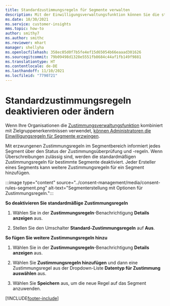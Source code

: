 ```yaml
---
title: Standardzustimmungsregeln für Segmente verwalten
description: Mit der Einwilligungsverwaltungsfunktion können Sie die standardmäßigen Einwilligungsregeln deaktivieren oder ändern, wenn Überschreibungen aktiviert sind.
ms.date: 10/30/2021
ms.service: customer-insights
mms.topic: how-to
author: smithy7
ms.author: smithc
ms.reviewer: mhart
manager: shellyha
ms.openlocfilehash: 358ec05d0f7b5fe4ef15d65054b66eaaad301626
ms.sourcegitcommit: 79b09498d1328e5551fb8684c44af1fb149f9881
ms.translationtype: HT
ms.contentlocale: de-DE
ms.lasthandoff: 11/10/2021
ms.locfileid: "7790721"
---
```

# <a name="disable-or-change-default-consent-rules"></a>Standardzustimmungsregeln deaktivieren oder ändern

Wenn Ihre Organisationen die [Zustimmungsverwaltungsfunktion](../consent-management/overview.md) kombiniert mit Zielgruppenerkenntnissen verwendet, [können Administratoren die Einwilligungsregeln für Segmente erzwingen](activate-consent.md). 

Mit erzwungenen Zustimmungsregeln im Segmentbereich informiert jedes Segment über den Status der Zustimmungsüberprüfung und -regeln. Wenn Überschreibungen zulässig sind, werden die standardmäßigen Zustimmungsregeln für bestimmte Segmente deaktiviert. Jeder Ersteller eines Segments kann weitere Zustimmungsregeln für ein Segment hinzufügen. 

:::image type="content" source="../consent-management/media/consent-rules-segment.png" alt-text="Segmenterstellung mit Optionen für Zustimmungsregeln.":::

**So deaktivieren Sie standardmäßige Zustimmungsregeln**

1. Wählen Sie in der **Zustimmungsregeln**-Benachrichtigung **Details anzeigen** aus. 

1. Stellen Sie den Umschalter **Standard-Zustimmungsregeln** auf **Aus**.

**So fügen Sie weitere Zustimmungsregeln hinzu**

1. Wählen Sie in der **Zustimmungsregeln**-Benachrichtigung **Details anzeigen** aus. 

1. Wählen Sie **Zustimmungsregeln hinzufügen** und dann eine Zustimmungsregel aus der Dropdown-Liste **Datentyp für Zustimmung auswählen** aus.

1. Wählen Sie **Speichern** aus, um die neue Regel auf das Segment anzuwenden.

[!INCLUDE[footer-include](../includes/footer-banner.md)] 
